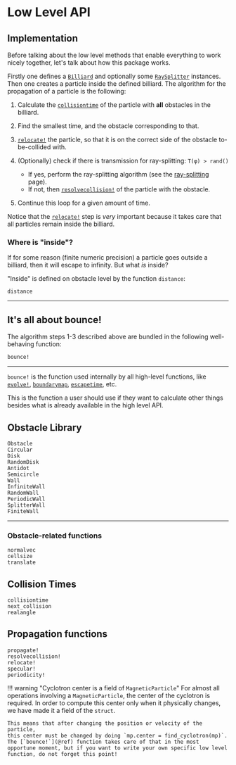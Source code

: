 # Low Level API

## Implementation
Before talking about the low level methods that enable everything to work nicely
together, let's talk about how this package works.

Firstly one defines a [`Billiard`](@ref) and optionally some [`RaySplitter`](@ref) instances. Then one creates a particle inside the defined billiard. The algorithm for the propagation of a particle is the following:

1. Calculate the [`collisiontime`](@ref) of the particle with **all** obstacles in the billiard.
2. Find the smallest time, and the obstacle corresponding to that.
3. [`relocate!`](@ref) the particle, so that it is on the correct side of the obstacle to-be-collided with.
4. (Optionally) check if there is transmission for ray-splitting: `T(φ) > rand()`
    * If yes, perform the ray-splitting algorithm (see the [ray-splitting](ray-splitting) page).
    * If not, then [`resolvecollision!`](@ref) of the particle with the obstacle.

5. Continue this loop for a given amount of time.

Notice that the [`relocate!`](@ref) step is *very* important because it takes care that all particles remain inside the billiard.

### Where is "inside"?
If for some reason (finite numeric precision) a particle goes outside a billiard,
then it will escape to infinity. But what *is* inside?

"Inside" is defined on obstacle level by the function `distance`:
```@docs
distance
```

---

## It's all about bounce!
The algorithm steps 1-3 described above are bundled in the following well-behaving function:
```@docs
bounce!
```
---
`bounce!` is the function used internally by all high-level functions, like [`evolve!`](@ref), [`boundarymap`](@ref), [`escapetime`](@ref), etc.

This is the function a user should use if they want to calculate other things besides what is already available in the high level API.


## Obstacle Library
```@docs
Obstacle
Circular
Disk
RandomDisk
Antidot
Semicircle
Wall
InfiniteWall
RandomWall
PeriodicWall
SplitterWall
FiniteWall
```
---
### Obstacle-related functions
```@docs
normalvec
cellsize
translate
```

## Collision Times
```@docs
collisiontime
next_collision
realangle
```

## Propagation functions
```@docs
propagate!
resolvecollision!
relocate!
specular!
periodicity!
```

!!! warning "Cyclotron center is a field of `MagneticParticle`"
    For almost all operations involving a `MagneticParticle`, the center of
    the cyclotron is required. In order to compute this center only when it
    physically changes, we have made it a field of the `struct`.

    This means that after changing the position or velocity of the particle,
    this center must be changed by doing `mp.center = find_cyclotron(mp)`.
    The [`bounce!`](@ref) function takes care of that in the most opportune moment, but if you want to write your own specific low level function, do not forget this point!
